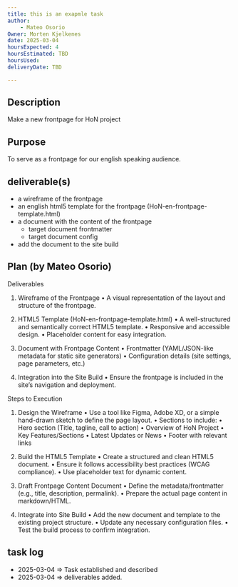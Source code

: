 ```yaml
---
title: this is an exapmle task
author: 
	- Mateo Osorio
Owner: Morten Kjelkenes
date: 2025-03-04
hoursExpected: 4
hoursEstimated: TBD
hoursUsed:  
deliveryDate: TBD

---
```


## Description 

Make a new frontpage for HoN project

## Purpose

To serve as a frontpage for our english speaking audience.

## deliverable(s)

* a wireframe of the frontpage
* an english  html5 template for the frontpage (HoN-en-frontpage-template.html)
* a document with the content of the frontpage
	- target document frontmatter 
	- target document config  
* add the document to the site build


## Plan (by Mateo Osorio)

Deliverables
1.	Wireframe of the Frontpage
•	A visual representation of the layout and structure of the frontpage.

2.	HTML5 Template (HoN-en-frontpage-template.html)
•	A well-structured and semantically correct HTML5 template.
•	Responsive and accessible design.
•	Placeholder content for easy integration.

3.	Document with Frontpage Content
•	Frontmatter (YAML/JSON-like metadata for static site generators)
•	Configuration details (site settings, page parameters, etc.)

4.	Integration into the Site Build
•	Ensure the frontpage is included in the site’s navigation and deployment.

Steps to Execution
1.	Design the Wireframe
•	Use a tool like Figma, Adobe XD, or a simple hand-drawn sketch to define the page layout.
•	Sections to include:
•	Hero section (Title, tagline, call to action)
•	Overview of HoN Project
•	Key Features/Sections
•	Latest Updates or News
•	Footer with relevant links

2.	Build the HTML5 Template
•	Create a structured and clean HTML5 document.
•	Ensure it follows accessibility best practices (WCAG compliance).
•	Use placeholder text for dynamic content.

3.	Draft Frontpage Content Document
•	Define the metadata/frontmatter (e.g., title, description, permalink).
•	Prepare the actual page content in markdown/HTML.

4.	Integrate into Site Build
•	Add the new document and template to the existing project structure.
•	Update any necessary configuration files.
•	Test the build process to confirm integration.

## task log

* 2025-03-04 => Task established and described
* 2025-03-04 => deliverables added.


